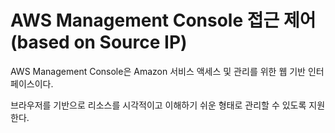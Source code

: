 # AWS Management Console 접근 제어 (based on Source IP)

AWS Management Console은 Amazon 서비스 액세스 및 관리를 위한 웹 기반 인터페이스이다.

브라우저를 기반으로 리소스를 시각적이고 이해하기 쉬운 형태로 관리할 수 있도록 지원한다.
